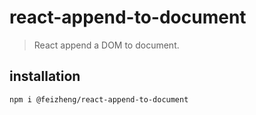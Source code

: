 # react-append-to-document
> React append a DOM to document.

## installation
```shell
npm i @feizheng/react-append-to-document
```
